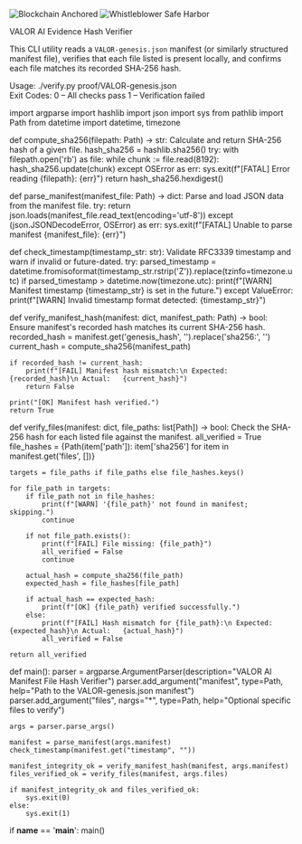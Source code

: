 ![Blockchain Anchored](https://img.shields.io/badge/Immutable%20Ledger-Blockchain%20Sealed-brightgreen)
![Whistleblower Safe Harbor](https://img.shields.io/badge/Protected%20Speech-ADA%20&%20FTCA-blue)

VALOR AI Evidence Hash Verifier

This CLI utility reads a `VALOR-genesis.json` manifest (or similarly structured manifest file),
verifies that each file listed is present locally, and confirms each file matches its recorded SHA-256 hash.

Usage:
    ./verify.py proof/VALOR-genesis.json               
Exit Codes:
    0 – All checks pass
    1 – Verification failed

import argparse
import hashlib
import json
import sys
from pathlib import Path
from datetime import datetime, timezone


def compute_sha256(filepath: Path) -> str:
    Calculate and return SHA-256 hash of a given file.
    hash_sha256 = hashlib.sha256()
    try:
        with filepath.open('rb') as file:
            while chunk := file.read(8192):
                hash_sha256.update(chunk)
    except OSError as err:
        sys.exit(f"[FATAL] Error reading {filepath}: {err}")
    return hash_sha256.hexdigest()

def parse_manifest(manifest_file: Path) -> dict:
    Parse and load JSON data from the manifest file.
    try:
        return json.loads(manifest_file.read_text(encoding='utf-8'))
    except (json.JSONDecodeError, OSError) as err:
        sys.exit(f"[FATAL] Unable to parse manifest {manifest_file}: {err}")


def check_timestamp(timestamp_str: str):
    Validate RFC3339 timestamp and warn if invalid or future-dated.
    try:
        parsed_timestamp = datetime.fromisoformat(timestamp_str.rstrip('Z')).replace(tzinfo=timezone.utc)
        if parsed_timestamp > datetime.now(timezone.utc):
            print(f"[WARN] Manifest timestamp {timestamp_str} is set in the future.")
    except ValueError:
        print(f"[WARN] Invalid timestamp format detected: {timestamp_str}")

def verify_manifest_hash(manifest: dict, manifest_path: Path) -> bool:
    Ensure manifest's recorded hash matches its current SHA-256 hash.
    recorded_hash = manifest.get('genesis_hash', '').replace('sha256:', '')
    current_hash = compute_sha256(manifest_path)

    if recorded_hash != current_hash:
        print(f"[FAIL] Manifest hash mismatch:\n Expected: {recorded_hash}\n Actual:   {current_hash}")
        return False

    print("[OK] Manifest hash verified.")
    return True

def verify_files(manifest: dict, file_paths: list[Path]) -> bool:
    Check the SHA-256 hash for each listed file against the manifest.
    all_verified = True
    file_hashes = {Path(item['path']): item['sha256'] for item in manifest.get('files', [])}

    targets = file_paths if file_paths else file_hashes.keys()

    for file_path in targets:
        if file_path not in file_hashes:
            print(f"[WARN] '{file_path}' not found in manifest; skipping.")
            continue

        if not file_path.exists():
            print(f"[FAIL] File missing: {file_path}")
            all_verified = False
            continue

        actual_hash = compute_sha256(file_path)
        expected_hash = file_hashes[file_path]

        if actual_hash == expected_hash:
            print(f"[OK] {file_path} verified successfully.")
        else:
            print(f"[FAIL] Hash mismatch for {file_path}:\n Expected: {expected_hash}\n Actual:   {actual_hash}")
            all_verified = False

    return all_verified

def main():
    parser = argparse.ArgumentParser(description="VALOR AI Manifest File Hash Verifier")
    parser.add_argument("manifest", type=Path, help="Path to the VALOR-genesis.json manifest")
    parser.add_argument("files", nargs="*", type=Path, help="Optional specific files to verify")

    args = parser.parse_args()

    manifest = parse_manifest(args.manifest)
    check_timestamp(manifest.get("timestamp", ""))

    manifest_integrity_ok = verify_manifest_hash(manifest, args.manifest)
    files_verified_ok = verify_files(manifest, args.files)

    if manifest_integrity_ok and files_verified_ok:
        sys.exit(0)
    else:
        sys.exit(1)


if __name__ == '__main__':
    main()
